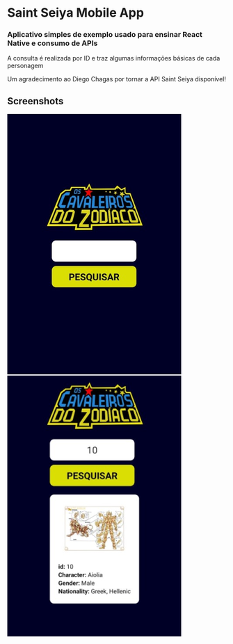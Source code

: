 # Saint Seiya Mobile App

### Aplicativo simples de exemplo usado para ensinar React Native e consumo de APIs

A consulta é realizada por ID e traz algumas informações básicas de cada personagem

Um agradecimento ao Diego Chagas por tornar a API Saint Seiya disponível!

## Screenshots

![screenshot2](screenshots/screenshot2_thumb.jpg)
![screenshot1](screenshots/screenshot1_thumb.jpg)
